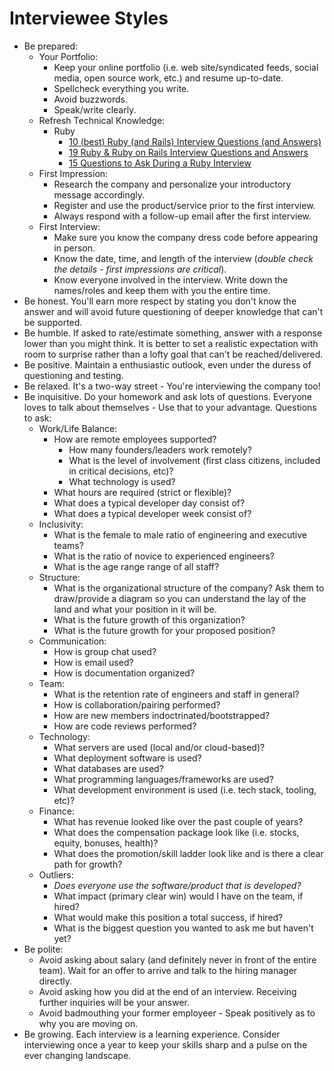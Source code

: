 # Interviewee Styles

- Be prepared:
  - Your Portfolio:
    - Keep your online portfolio (i.e. web site/syndicated feeds, social media, open source work,
      etc.) and resume up-to-date.
    - Spellcheck everything you write.
    - Avoid buzzwords.
    - Speak/write clearly.
  - Refresh Technical Knowledge:
    - Ruby
      - [10 (best) Ruby (and Rails) Interview Questions (and Answers)](http://vlad.omnipragmatic.com/10-best-ruby-and-rails-interview-questions-and-answers)
      - [19 Ruby & Ruby on Rails Interview Questions and Answers](http://www.skilledup.com/articles/ruby-on-rails-interview-questions-answers)
      - [15 Questions to Ask During a Ruby Interview](https://gist.github.com/ryansobol/5252653)
  - First Impression:
    - Research the company and personalize your introductory message accordingly.
    - Register and use the product/service prior to the first interview.
    - Always respond with a follow-up email after the first interview.
  - First Interview:
    - Make sure you know the company dress code before appearing in person.
    - Know the date, time, and length of the interview (*double check the details - first
      impressions are critical*).
    - Know everyone involved in the interview. Write down the names/roles and keep them with you the
      entire time.
- Be honest. You'll earn more respect by stating you don't know the answer and will avoid future
  questioning of deeper knowledge that can't be supported.
- Be humble. If asked to rate/estimate something, answer with a response lower than you might think.
  It is better to set a realistic expectation with room to surprise rather than a lofty goal that
  can't be reached/delivered.
- Be positive. Maintain a enthusiastic outlook, even under the duress of questioning and testing.
- Be relaxed. It's a two-way street - You're interviewing the company too!
- Be inquisitive. Do your homework and ask lots of questions. Everyone loves to talk about
  themselves - Use that to your advantage. Questions to ask:
  - Work/Life Balance:
    - How are remote employees supported?
        - How many founders/leaders work remotely?
        - What is the level of involvement (first class citizens, included in critical decisions,
          etc)?
        - What technology is used?
    - What hours are required (strict or flexible)?
    - What does a typical developer day consist of?
    - What does a typical developer week consist of?
  - Inclusivity:
    - What is the female to male ratio of engineering and executive teams?
    - What is the ratio of novice to experienced engineers?
    - What is the age range range of all staff?
  - Structure:
    - What is the organizational structure of the company? Ask them to draw/provide a diagram so you
      can understand the lay of the land and what your position in it will be.
    - What is the future growth of this organization?
    - What is the future growth for your proposed position?
  - Communication:
    - How is group chat used?
    - How is email used?
    - How is documentation organized?
  - Team:
    - What is the retention rate of engineers and staff in general?
    - How is collaboration/pairing performed?
    - How are new members indoctrinated/bootstrapped?
    - How are code reviews performed?
  - Technology:
    - What servers are used (local and/or cloud-based)?
    - What deployment software is used?
    - What databases are used?
    - What programming languages/frameworks are used?
    - What development environment is used (i.e. tech stack, tooling, etc)?
  - Finance:
    - What has revenue looked like over the past couple of years?
    - What does the compensation package look like (i.e. stocks, equity, bonuses, health)?
    - What does the promotion/skill ladder look like and is there a clear path for growth?
  - Outliers:
    - *Does everyone use the software/product that is developed?*
    - What impact (primary clear win) would I have on the team, if hired?
    - What would make this position a total success, if hired?
    - What is the biggest question you wanted to ask me but haven't yet?
- Be polite:
  - Avoid asking about salary (and definitely never in front of the entire team). Wait for an offer
    to arrive and talk to the hiring manager directly.
  - Avoid asking how you did at the end of an interview. Receiving further inquiries will be your
    answer.
  - Avoid badmouthing your former employeer - Speak positively as to why you are moving on.
- Be growing. Each interview is a learning experience. Consider interviewing once a year to keep
  your skills sharp and a pulse on the ever changing landscape.

